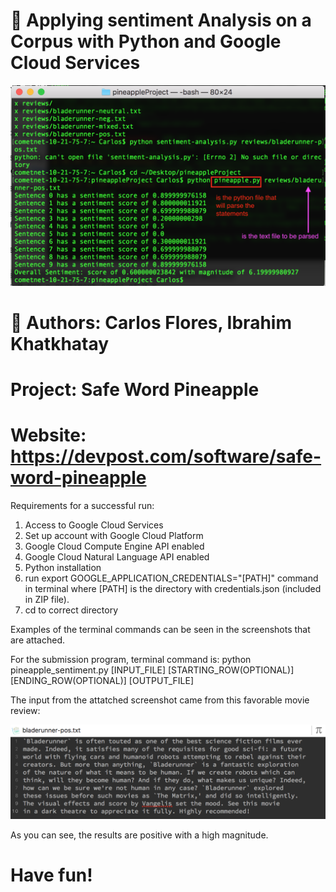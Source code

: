 # :pineapple: Applying sentiment Analysis on a Corpus with Python and Google Cloud Services 

![Image of SS](https://github.com/cflores713/pineappleProject/blob/master/Screen%20Shot%202019-02-24%20at%2012.13.37%20AM.png)

# :pineapple: Authors: Carlos Flores, Ibrahim Khatkhatay

# Project: Safe Word Pineapple

# Website: https://devpost.com/software/safe-word-pineapple
Requirements for a successful run:
1. Access to Google Cloud Services
2. Set up account with Google Cloud Platform
3. Google Cloud Compute Engine API enabled
4. Google Cloud Natural Language API enabled
5. Python installation
6. run
    export GOOGLE_APPLICATION_CREDENTIALS="[PATH]"
   command in terminal where [PATH] is the directory with credentials.json (included in ZIP file).
7. cd to correct directory

Examples of the terminal commands can be seen in the screenshots that are attached.

For the submission program, terminal command is:
    python pineapple_sentiment.py [INPUT_FILE] [STARTING_ROW(OPTIONAL)] [ENDING_ROW(OPTIONAL)] [OUTPUT_FILE]

The input from the attatched screenshot came from this favorable movie review:

![Image of results](https://github.com/cflores713/pineappleProject/blob/master/Screen%20Shot%202019-09-07%20at%2011.48.53%20AM.png)

As you can see, the results are positive with a high magnitude.

# Have fun!
